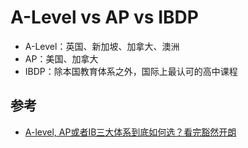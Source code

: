 # A-Level vs AP vs IBDP

- A-Level：英国、新加坡、加拿大、澳洲
- AP：美国、加拿大
- IBDP：除本国教育体系之外，国际上最认可的高中课程
  
## 参考
- [A-level, AP或者IB三大体系到底如何选？看完豁然开朗](https://www.bilibili.com/video/BV1Ab4y1k7GN/)

